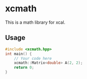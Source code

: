 # xcmath

This is a math library for xcal.

## Usage
```cpp
#include <xcmath.hpp>
int main() {
    // Your code here
    xcmath::Matrix<double> A(2, 2);
    return 0;
}

```
